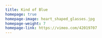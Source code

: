 ```yaml
---
title: Kind of Blue
homepage: true
homepage-image: heart_shaped_glasses.jpg
homepage-weight: 7
homepage-link: https://vimeo.com/42019707
---
```



